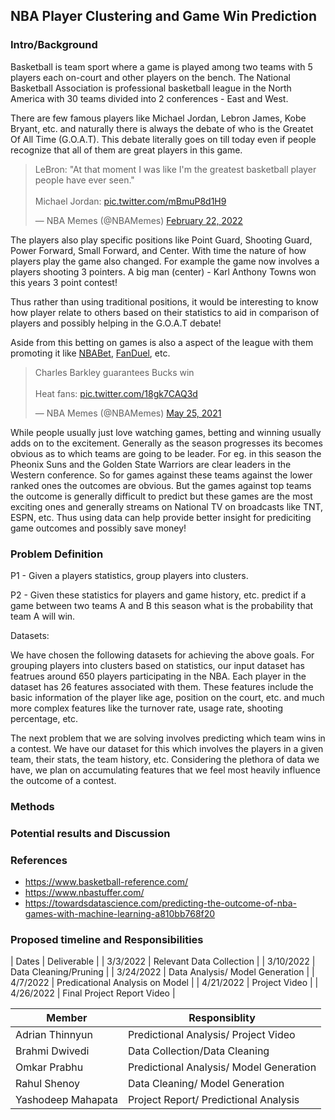 ## NBA Player Clustering and Game Win Prediction

### Intro/Background

Basketball is team sport where a game is played among two teams with 5 players each on-court and other players on the bench. The National Basketball Association is professional basketball league in the North America with 30 teams divided into 2 conferences - East and West.

There are few famous players like Michael Jordan, Lebron James, Kobe Bryant, etc. and naturally there is always the debate of who is the Greatet Of All Time (G.O.A.T). This debate literally goes on till today even if people recognize that all of them are great players in this game. 

<blockquote class="twitter-tweet"><p lang="en" dir="ltr">LeBron: &quot;At that moment I was like I&#39;m the greatest basketball player people have ever seen.&quot; <br><br>Michael Jordan: <a href="https://t.co/mBmuP8d1H9">pic.twitter.com/mBmuP8d1H9</a></p>&mdash; NBA Memes (@NBAMemes) <a href="https://twitter.com/NBAMemes/status/1496001690549768197?ref_src=twsrc%5Etfw">February 22, 2022</a></blockquote> <script async src="https://platform.twitter.com/widgets.js" charset="utf-8"></script>

The players also play specific positions like Point Guard, Shooting Guard, Power Forward, Small Forward, and Center. With time the nature of how players play the game also changed. For example the game now involves a players shooting 3 pointers. A big man (center) - Karl Anthony Towns won this years 3 point contest! 

Thus rather than using traditional positions, it would be interesting to know how player relate to others based on their statistics to aid in comparison of players and possibly helping in the G.O.A.T debate!     

Aside from this betting on games is also a aspect of the league with them promoting it like [NBABet](https://www.nba.com/nbabet), [FanDuel](https://www.fanduel.com/tnt), etc.

<blockquote class="twitter-tweet"><p lang="en" dir="ltr">Charles Barkley guarantees Bucks win<br><br>Heat fans: <a href="https://t.co/18gk7CAQ3d">pic.twitter.com/18gk7CAQ3d</a></p>&mdash; NBA Memes (@NBAMemes) <a href="https://twitter.com/NBAMemes/status/1397024441368932352?ref_src=twsrc%5Etfw">May 25, 2021</a></blockquote> <script async src="https://platform.twitter.com/widgets.js" charset="utf-8"></script>

While people usually just love watching games, betting and winning usually adds on to the excitement. Generally as the season progresses its becomes obvious as to which teams are going to be leader. For eg. in this season the Pheonix Suns and the Golden State Warriors are clear leaders in the Western conference. So for games against these teams against the lower ranked ones the outcomes are obvious. But the games against top teams the outcome is generally difficult to predict but these games are the most exciting ones and generally streams on National TV on broadcasts like TNT, ESPN, etc. Thus using data can help provide better insight for prediciting game outcomes and possibly save money!

### Problem Definition

P1 - Given a players statistics, group players into clusters. 

P2 - Given these statistics for players and game history, etc. predict if a game between two teams A and B this season what is the probability that team A will win. 

Datasets:

We have chosen the following datasets for achieving the above goals. For grouping players into clusters based on statistics, our input dataset has featrues around 650 players participating in the NBA. Each player in the dataset has 26 features associated with them. These features include the basic information of the player like age, position on the court, etc. and much more complex features like the turnover rate, usage rate, shooting percentage, etc.

The next problem that we are solving involves predicting which team wins in a contest. We have our dataset for this which involves the players in a given team, their stats, the team history, etc. Considering the plethora of data we have, we plan on accumulating features that we feel most heavily influence the outcome of a contest.

### Methods

### Potential results and Discussion

### References

- https://www.basketball-reference.com/
- https://www.nbastuffer.com/
- https://towardsdatascience.com/predicting-the-outcome-of-nba-games-with-machine-learning-a810bb768f20


### Proposed timeline and Responsibilities

| Dates       | Deliverable                     |
| 3/3/2022    | Relevant Data Collection        |
| 3/10/2022   | Data Cleaning/Pruning           |
| 3/24/2022   | Data Analysis/ Model Generation |
| 4/7/2022    | Predicational Analysis on Model |
| 4/21/2022   | Project Video                   |
| 4/26/2022   | Final Project Report Video      |


| Member             | Responsiblity                           |
| ------------------ | --------------------------------------- |
| Adrian Thinnyun    | Predictional Analysis/ Project Video    |
| Brahmi Dwivedi     | Data Collection/Data Cleaning           |
| Omkar Prabhu       | Predictional Analysis/ Model Generation |
| Rahul Shenoy       | Data Cleaning/ Model Generation         |
| Yashodeep Mahapata | Project Report/ Predictional Analysis   |




